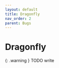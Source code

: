 ```yaml
---
layout: default
title: Dragonfly
nav_order: 2
parent: Bugs
---
```


# Dragonfly

{: .warning }
TODO write
